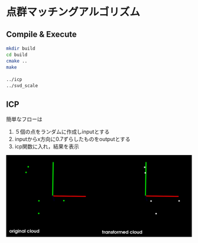 # 点群マッチングアルゴリズム

## Compile & Execute

```bash
mkdir build
cd build
cmake ..
make

../icp
../svd_scale
```

## ICP

簡単なフローは  
1. ５個の点をランダムに作成しinputとする
2. inputからx方向に0.7ずらしたものをoutputとする
3. icp関数に入れ，結果を表示

![](icp.png)